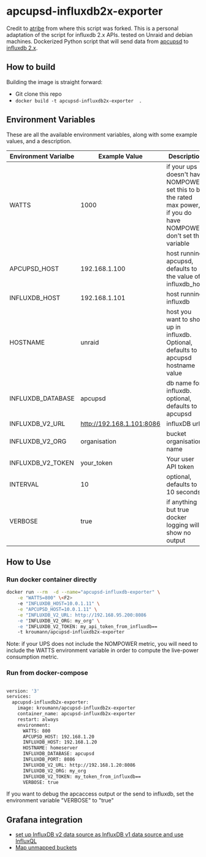 # apcupsd-influxdb2x-exporter

Credit to [atribe](https://github.com/atribe/apcupsd-influxdb-exporter) from where this script was forked. This is a personal adaptation of the
script for influxdb 2.x APIs. tested on Unraid and debian machines.
Dockerized Python script that will send data from [apcupsd](http://www.apcupsd.org/) to [influxdb 2.x](https://hub.docker.com/_/influxdb).

## How to build
Building the image is straight forward:
* Git clone this repo
* `docker build -t apcupsd-influxdb2x-exporter  .`

## Environment Variables
These are all the available environment variables, along with some example values, and a description.

| Environment Varialbe | Example Value | Description |
| -------------------- | ------------- | ----------- |
| WATTS |  1000 | if your ups doesn't have NOMPOWER, set this to be the rated max power, if you do have NOMPOWER, don't set this variable |
| APCUPSD_HOST | 192.168.1.100 | host running apcupsd, defaults to the value of influxdb_host |
| INFLUXDB_HOST | 192.168.1.101 | host running influxdb |
| HOSTNAME | unraid | host you want to show up in influxdb. Optional, defaults to apcupsd hostname value|
| INFLUXDB_DATABASE | apcupsd | db name for influxdb. optional, defaults to apcupsd |
| INFLUXDB_V2_URL | http://192.168.1.101:8086 | influxDB url |
| INFLUXDB_V2_ORG | organisation | bucket organisation name  |
| INFLUXDB_V2_TOKEN | your_token | Your user API token |
| INTERVAL | 10 | optional, defaults to 10 seconds |
| VERBOSE | true | if anything but true docker logging will show no output |

## How to Use

### Run docker container directly
```bash
docker run --rm  -d --name="apcupsd-influxdb-exporter" \
    -e "WATTS=800" \<F2>
    -e "INFLUXDB_HOST=10.0.1.11" \
    -e "APCUPSD_HOST=10.0.1.11" \
	-e "INFLUXDB_V2_URL: http://192.168.95.200:8086
	-e "INFLUXDB_V2_ORG: my_org" \
	-e "INFLUXDB_V2_TOKEN: my_api_token_from_influxdb==
    -t kroumann/apcupsd-influxdb2x-exporter
```
Note: if your UPS does not include the NOMPOWER metric, you will need to include the WATTS environment variable in order to compute the live-power consumption
metric.

### Run from docker-compose
```bash

version: '3'
services:
  apcupsd-influxdb2x-exporter:
    image: kroumann/apcupsd-influxdb2x-exporter
    container_name: apcupsd-influxdb2x-exporter
    restart: always
    environment:
      WATTS: 800
      APCUPSD_HOST: 192.168.1.20
      INFLUXDB_HOST: 192.168.1.20
      HOSTNAME: homeserver 
      INFLUXDB_DATABASE: apcupsd
      INFLUXDB_PORT: 8086
      INFLUXDB_V2_URL: http://192.168.1.20:8086
      INFLUXDB_V2_ORG: my_org
      INFLUXDB_V2_TOKEN: my_token_from_influxdb==
      VERBOSE: true
```

If you want to debug the apcaccess output or the send to influxdb, set the environment variable "VERBOSE" to "true"

## Grafana integration

- [set up InfluxDB v2 data source as InfluxDB v1 data source and use InfluxQL](https://ivanahuckova.medium.com/setting-up-influxdb-v2-flux-with-influxql-in-grafana-926599a19eeb)
- [Map unmapped buckets](https://docs.influxdata.com/influxdb/v2.0/query-data/influxql/#map-unmapped-buckets)

